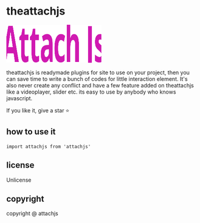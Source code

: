 # theattachjs

<img src='images/attachlogojs.svg' width='250px' height='100'>


theattachjs is readymade plugins for site to use on your project, then you can save time to write a bunch of codes for little interaction element. It's also never create any conflict and have a few feature added on theattachjs like a videoplayer, slider etc. its easy to use by anybody who knows javascript.

If you like it, give a star ⭐

## how to use it
    import attachjs from 'attachjs'

## license
Unlicense

## copyright
copyright @ attachjs

